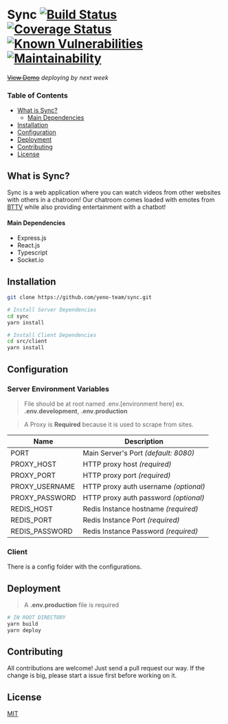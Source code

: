 


# Sync [![Build Status](https://travis-ci.com/yeno-team/sync.svg?branch=main)](https://travis-ci.com/yeno-team/sync) [![Coverage Status](https://coveralls.io/repos/github/yeno-team/sync/badge.svg?branch=main)](https://coveralls.io/github/yeno-team/sync?branch=main) [![Known Vulnerabilities](https://snyk.io/test/github/yeno-team/sync/badge.svg)](https://snyk.io/test/github) [![Maintainability](https://api.codeclimate.com/v1/badges/4b1e10c1f337cca6a616/maintainability)](https://codeclimate.com/github/yeno-team/sync/maintainability)  

~~[View Demo](localhost)~~  *deploying by next week*

### Table of Contents  
- [What is Sync?](#what-is-sync)  
	* [Main Dependencies](#main-dependencies)
- [Installation](#installation)  
- [Configuration](#configuration)
- [Deployment](#deployment)
- [Contributing](#contributing)
- [License](#license)


## What is Sync? 
Sync is a web application where you can watch videos from other websites with others in a chatroom! Our chatroom comes loaded with emotes from [BTTV](https://betterttv.com/) while also providing entertainment with a chatbot! 
#### Main Dependencies
* Express.js
* React.js
* Typescript
* Socket.io

## Installation
```bash
git clone https://github.com/yeno-team/sync.git

# Install Server Dependencies
cd sync
yarn install

# Install Client Dependencies
cd src/client
yarn install
```

## Configuration
### Server Environment Variables

> File should be at root named .env.[environment here] ex. **.env.development**, **.env.production**

> A Proxy is **Required** because it is used to scrape from sites.

|Name| Description |
|--|--|
| PORT | Main Server's Port *(default: 8080)*  |
| PROXY_HOST | HTTP proxy host *(required)*  |
| PROXY_PORT | HTTP proxy port *(required)* |
| PROXY_USERNAME | HTTP proxy auth username *(optional)*  |
| PROXY_PASSWORD | HTTP proxy auth password *(optional)* |
| REDIS_HOST | Redis Instance hostname *(required)* |
| REDIS_PORT | Redis Instance Port *(required)* |
| REDIS_PASSWORD | Redis Instance Password *(required)* |

### Client
There is a config folder with the configurations.

## Deployment
>  A **.env.production** file is required 
```bash
# IN ROOT DIRECTORY
yarn build
yarn deploy
```





## Contributing
All contributions are welcome! Just send a pull request our way. If the change is big, please start a issue first before working on it.

## License
[MIT](https://choosealicense.com/licenses/mit/)


